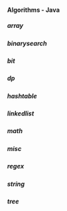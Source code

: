 ####  Algorithms - Java
##### array
##### binarysearch
##### bit
##### dp
##### hashtable
##### linkedlist
##### math
##### misc
##### regex
##### string
##### tree
